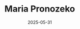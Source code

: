 ---
title: 'Maria Pronozeko'
date: 2025-05-31
weight: 2
description: "Maria runs day to day operations of the company."
thumbnail: 'images/team/maria-pronozenko.jpg'
image: 'images/team/maria-pronozenko.jpg'
jobtitle: 'Senior Counsultant'
links:
  - url: 'https://www.linkedin.com'
    label: LinkedIn
    icon: "fab fa-linkedin"
  - url: 'mailto:customer@ci-cloud.de'
    label: Email
    icon: "fas fa-envelope"
---
